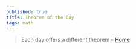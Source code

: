 ```yaml
---
published: true
title: Theorem of the Day
tags: math
---
```

> Each day offers a different theorem - [Home](https://www.theoremoftheday.org/index.php)
